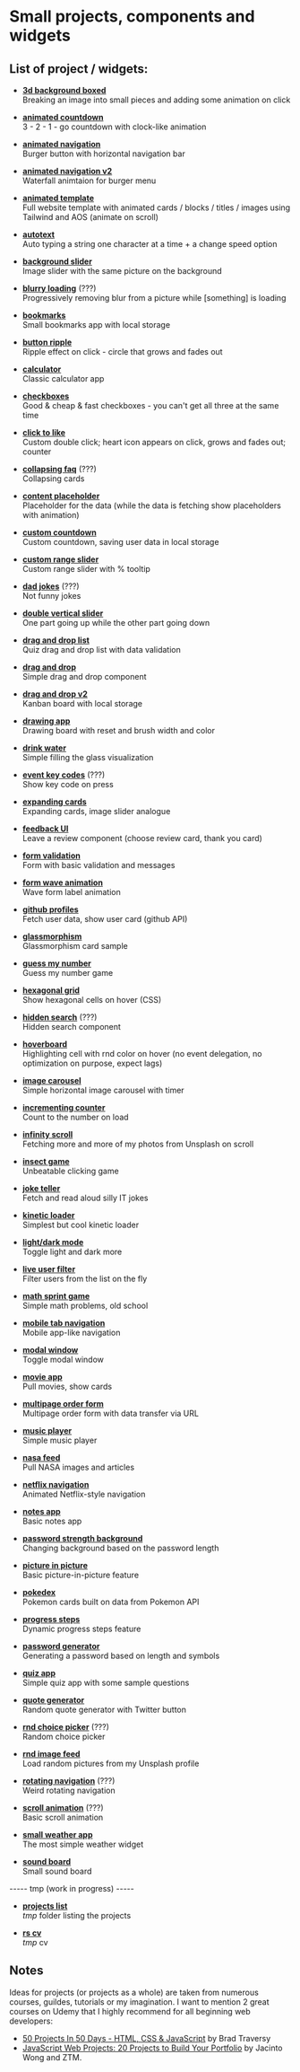 # Small projects, components and widgets


## List of project / widgets:

- **[3d background boxed](https://nsokolov114.github.io/components-and-widgets/3d-background-boxes/)**  
Breaking an image into small pieces and adding some animation on click

- **[animated countdown](https://nsokolov114.github.io/components-and-widgets/animated-countdown/)**  
3 - 2 - 1 - go countdown with clock-like animation

- **[animated navigation](https://nsokolov114.github.io/components-and-widgets/animated-navigation/)**  
Burger button with horizontal navigation bar

- **[animated navigation v2](https://nsokolov114.github.io/components-and-widgets/animated-navigation-2/)**  
Waterfall animtaion for burger menu

- **[animated template](https://nsokolov114.github.io/components-and-widgets/animated-template/)**  
Full website template with animated cards / blocks / titles / images using Tailwind and AOS (animate on scroll)

- **[autotext](https://nsokolov114.github.io/components-and-widgets/autotext/)**  
Auto typing a string one character at a time + a change speed option

- **[background slider](https://nsokolov114.github.io/components-and-widgets/background-slider/)**  
Image slider with the same picture on the background

- **[blurry loading](https://nsokolov114.github.io/components-and-widgets/blurry-loading/)** (???)  
Progressively removing blur from a picture while [something] is loading

- **[bookmarks](https://nsokolov114.github.io/components-and-widgets/bookmarks/)**  
Small bookmarks app with local storage

- **[button ripple](https://nsokolov114.github.io/components-and-widgets/button-ripple/)**  
Ripple effect on click - circle that grows and fades out

- **[calculator](https://nsokolov114.github.io/components-and-widgets/calculator/)**  
Classic calculator app

- **[checkboxes](https://nsokolov114.github.io/components-and-widgets/checkboxes/)**  
Good & cheap & fast checkboxes - you can't get all three at the same time

- **[click to like](https://nsokolov114.github.io/components-and-widgets/click-to-like/)**  
Custom double click; heart icon appears on click, grows and fades out; counter

- **[collapsing faq](https://nsokolov114.github.io/components-and-widgets/collapsing-faq/)** (???)  
Collapsing cards

- **[content placeholder](https://nsokolov114.github.io/components-and-widgets/content-placeholder/)**  
Placeholder for the data (while the data is fetching show placeholders with animation)

- **[custom countdown](https://nsokolov114.github.io/components-and-widgets/custom-countdown/)**  
Custom countdown, saving user data in local storage

- **[custom range slider](https://nsokolov114.github.io/components-and-widgets/custom-range-slider/)**  
Custom range slider with % tooltip

- **[dad jokes](https://nsokolov114.github.io/components-and-widgets/dad-jokes/)**  (???)  
Not funny jokes

- **[double vertical slider](https://nsokolov114.github.io/components-and-widgets/double-vertical-slider/)**  
One part going up while the other part going down

- **[drag and drop list](https://nsokolov114.github.io/components-and-widgets/drag-and-drop-list/)**  
Quiz drag and drop list with data validation

- **[drag and drop](https://nsokolov114.github.io/components-and-widgets/drag-drop/)**  
Simple drag and drop component

- **[drag and drop v2](https://nsokolov114.github.io/components-and-widgets/drag-drop-2/)**  
Kanban board with local storage

- **[drawing app](https://nsokolov114.github.io/components-and-widgets/drawing-app/)**  
Drawing board with reset and brush width and color

- **[drink water](https://nsokolov114.github.io/components-and-widgets/drink-water/)**  
Simple filling the glass visualization

- **[event key codes](https://nsokolov114.github.io/components-and-widgets/event-key-codes/)** (???)  
Show key code on press

- **[expanding cards](https://nsokolov114.github.io/components-and-widgets/expanding-cards/)**  
Expanding cards, image slider analogue

- **[feedback UI](https://nsokolov114.github.io/components-and-widgets/feedback-ui/)**  
Leave a review component (choose review card, thank you card)

- **[form validation](https://nsokolov114.github.io/components-and-widgets/form-validation/)**  
Form with basic validation and messages

- **[form wave animation](https://nsokolov114.github.io/components-and-widgets/form-wave-animation/)**  
Wave form label animation

- **[github profiles](https://nsokolov114.github.io/components-and-widgets/github-profiles/)**  
Fetch user data, show user card (github API)

- **[glassmorphism](https://nsokolov114.github.io/components-and-widgets/glassmorphism-test/)**  
Glassmorphism card sample

- **[guess my number](https://nsokolov114.github.io/components-and-widgets/guess-my-number/)**  
Guess my number game

- **[hexagonal grid](https://nsokolov114.github.io/components-and-widgets/hexagonal-grid/)**  
Show hexagonal cells on hover (CSS)

- **[hidden search](https://nsokolov114.github.io/components-and-widgets/hidden-search/)** (???)  
Hidden search component

- **[hoverboard](https://nsokolov114.github.io/components-and-widgets/hoverboard/)**  
Highlighting cell with rnd color on hover (no event delegation, no optimization on purpose, expect lags)

- **[image carousel](https://nsokolov114.github.io/components-and-widgets/image-carousel/)**  
Simple horizontal image carousel with timer

- **[incrementing counter](https://nsokolov114.github.io/components-and-widgets/incrementing-counter/)**  
Count to the number on load

- **[infinity scroll](https://nsokolov114.github.io/components-and-widgets/infinity-scroll/)**  
Fetching more and more of my photos from Unsplash on scroll

- **[insect game](https://nsokolov114.github.io/components-and-widgets/insect-game/)**  
Unbeatable clicking game

- **[joke teller](https://nsokolov114.github.io/components-and-widgets/joke-teller/)**  
Fetch and read aloud silly IT jokes

- **[kinetic loader](https://nsokolov114.github.io/components-and-widgets/kinetic-loader/)**  
Simplest but cool kinetic loader

- **[light/dark mode](https://nsokolov114.github.io/components-and-widgets/light-dark-mode/)**  
Toggle light and dark more

- **[live user filter](https://nsokolov114.github.io/components-and-widgets/live-user-filter/)**  
Filter users from the list on the fly

- **[math sprint game](https://nsokolov114.github.io/components-and-widgets/math-sprint-game/)**  
Simple math problems, old school

- **[mobile tab navigation](https://nsokolov114.github.io/components-and-widgets/mobile-tab-navigation/)**  
Mobile app-like navigation

- **[modal window](https://nsokolov114.github.io/components-and-widgets/modal-window/)**  
Toggle modal window

- **[movie app](https://nsokolov114.github.io/components-and-widgets/movie-app/)**  
Pull movies, show cards

- **[multipage order form](https://nsokolov114.github.io/components-and-widgets/multipage-order-form/)**  
Multipage order form with data transfer via URL

- **[music player](https://nsokolov114.github.io/components-and-widgets/music-player/)**  
Simple music player

- **[nasa feed](https://nsokolov114.github.io/components-and-widgets/nasa-feed/)**  
Pull NASA images and articles

- **[netflix navigation](https://nsokolov114.github.io/components-and-widgets/netflix-navigation/)**  
Animated Netflix-style navigation

- **[notes app](https://nsokolov114.github.io/components-and-widgets/notes-app/)**  
Basic notes app

- **[password strength background](https://nsokolov114.github.io/components-and-widgets/password-strength-background/)**  
Changing background based on the password length

- **[picture in picture](https://nsokolov114.github.io/components-and-widgets/picture-in-picture/)**  
Basic picture-in-picture feature

- **[pokedex](https://nsokolov114.github.io/components-and-widgets/pokedex/)**  
Pokemon cards built on data from Pokemon API

- **[progress steps](https://nsokolov114.github.io/components-and-widgets/progress-steps/)**  
Dynamic progress steps feature

- **[password generator](https://nsokolov114.github.io/components-and-widgets/pwd-generator/)**  
Generating a password based on length and symbols

- **[quiz app](https://nsokolov114.github.io/components-and-widgets/quiz-app/)**  
Simple quiz app with some sample questions

- **[quote generator](https://nsokolov114.github.io/components-and-widgets/quote-generator/)**  
Random quote generator with Twitter button

- **[rnd choice picker](https://nsokolov114.github.io/components-and-widgets/rnd-choice-picker/)** (???)  
Random choice picker

- **[rnd image feed](https://nsokolov114.github.io/components-and-widgets/rnd-image-feed/)**  
Load random pictures from my Unsplash profile

- **[rotating navigation](https://nsokolov114.github.io/components-and-widgets/rotating-navigation/)** (???)  
Weird rotating navigation

- **[scroll animation](https://nsokolov114.github.io/components-and-widgets/scroll-animation/)** (???)  
Basic scroll animation

- **[small weather app](https://nsokolov114.github.io/components-and-widgets/small-weather-app/)**  
The most simple weather widget

- **[sound board](https://nsokolov114.github.io/components-and-widgets/sound-board/)**  
Small sound board







----- tmp (work in progress) -----  
- **[projects list](https://nsokolov114.github.io/components-and-widgets/projects_list/)**  
*tmp* folder listing the projects

- **[rs cv](https://nsokolov114.github.io/components-and-widgets/rs-cv/)**  
*tmp* cv




## Notes
Ideas for projects (or projects as a whole) are taken from numerous courses, guildes, tutorials or my imagination. I want to mention 2 great courses on Udemy that I highly recommend for all beginning web developers:  
- [50 Projects In 50 Days - HTML, CSS & JavaScript](https://www.udemy.com/course/50-projects-50-days/) by Brad Traversy  
- [JavaScript Web Projects: 20 Projects to Build Your Portfolio](https://www.udemy.com/course/javascript-web-projects-to-build-your-portfolio-resume/) by Jacinto Wong and ZTM.
